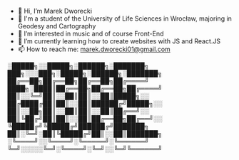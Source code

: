 - 👋 Hi, I’m Marek Dworecki
- 📖 I'm a student of the University of Life Sciences in Wrocław, majoring in Geodesy and Cartography
- 👀 I’m interested in music and of course Front-End
- 🌱 I’m currently learning how to create websites with JS and React.JS
- 📫 How to reach me: marek.dworecki01@gmail.com


░█████╗░░█████╗░██████╗░███████╗  ███╗░░░███╗░█████╗░██████╗░███████╗
██╔══██╗██╔══██╗██╔══██╗██╔════╝  ████╗░████║██╔══██╗██╔══██╗██╔════╝
██║░░╚═╝██║░░██║██║░░██║█████╗░░  ██╔████╔██║██║░░██║██████╔╝█████╗░░
██║░░██╗██║░░██║██║░░██║██╔══╝░░  ██║╚██╔╝██║██║░░██║██╔══██╗██╔══╝░░
╚█████╔╝╚█████╔╝██████╔╝███████╗  ██║░╚═╝░██║╚█████╔╝██║░░██║███████╗
░╚════╝░░╚════╝░╚═════╝░╚══════╝  ╚═╝░░░░░╚═╝░╚════╝░╚═╝░░╚═╝╚══════╝

<!---
MDworecki404/MDworecki404 is a ✨ special ✨ repository because its `README.md` (this file) appears on your GitHub profile.
You can click the Preview link to take a look at your changes.
--->
